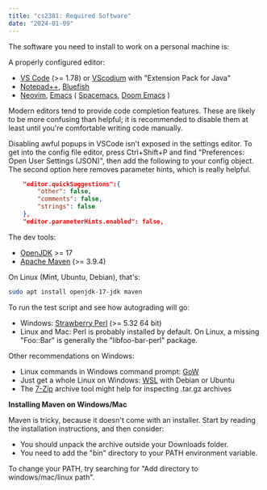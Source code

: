 ```yaml
---
title: "cs2381: Required Software"
date: "2024-01-09"
---
```


The software you need to install to work on a personal machine is:

A properly configured editor:

 - [VS Code](https://code.visualstudio.com/) (>= 1.78) or 
   [VScodium](https://vscodium.com/) with "Extension Pack for Java"
 - [Notepad++](https://notepad-plus-plus.org/), 
   [Bluefish](https://bluefish.openoffice.nl/index.html)
 - [Neovim](https://neovim.io/), 
   [Emacs](https://www.gnu.org/software/emacs/) (
   [Spacemacs](https://github.com/syl20bnr/spacemacs),
   [Doom Emacs](https://github.com/doomemacs/doomemacs) )

Modern editors tend to provide code completion features. These are
likely to be more confusing than helpful; it is recommended to disable
them at least until you're comfortable writing code manually.

Disabling awful popups in VSCode isn't exposed in the settings editor.
To get into the config file editor, press Ctrl+Shift+P and find
"Preferences: Open User Settings (JSON)", then add the following to 
your config object. The second option here removes parameter hints, which
is really helpful.


```json
    "editor.quickSuggestions":{
        "other": false,
        "comments": false,
        "strings": false
    },
    "editor.parameterHints.enabled": false,
```

The dev tools:

 - [OpenJDK](https://adoptium.net/temurin/releases/?os=any&arch=x64&package=jdk) >= 17
 - [Apache Maven](https://maven.apache.org/) (>= 3.9.4)

On Linux (Mint, Ubuntu, Debian), that's:

```bash
sudo apt install openjdk-17-jdk maven
```

To run the test script and see how autograding will go:

 - Windows: [Strawberry Perl](https://strawberryperl.com/) (>= 5.32 64 bit)
 - Linux and Mac: Perl is probably installed by default. On Linux, a missing
   "Foo::Bar" is generally the "libfoo-bar-perl" package.

Other recommendations on Windows:

 - Linux commands in Windows command prompt: [GoW](https://github.com/bmatzelle/gow/releases)
 - Just get a whole Linux on Windows: [WSL](https://learn.microsoft.com/en-us/windows/wsl/install) 
   with Debian or Ubuntu
 - The [7-Zip](https://www.7-zip.org/) archive tool might help for inspecting .tar.gz archives

**Installing Maven on Windows/Mac**

Maven is tricky, because it doesn't come with an installer. Start by
reading the installation instructions, and then consider:

 - You should unpack the archive outside your Downloads folder.
 - You need to add the "bin" directory to your PATH environment variable.

To change your PATH, try searching for "Add directory to windows/mac/linux path".
